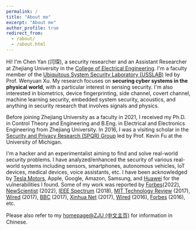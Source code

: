 ```yaml
---
permalink: /
title: "About me"
excerpt: "About me"
author_profile: true
redirect_from: 
  - /about/
  - /about.html
---
```


Hi! I'm Chen Yan (闫琛), a security researcher and an Assistant Researcher at Zhejiang University in the [College of Electrical Engineering](http://ee.zju.edu.cn/englishee/main.htm). I'm a faculty member of the [Ubiquitous System Security Laboratory (USSLAB)](http://usslab.org/) led by Prof. Wenyuan Xu.
My research focuses on **securing cyber systems in the physical world**, with a particular interest in sensing security.
I'm also interested in biometrics, device fingerprinting, side channel, covert channel, machine learning security, embedded system security, acoustics, and anything in security research that involves signals and physics. 

Before joining Zhejiang University as a faculty in 2021, I received my Ph.D. in Control Theory and Engineering and B.Eng. in Electrical and Electronics Engineering from Zhejiang University. In 2016, I was a visiting scholar in the [Security and Privacy Research (SPQR) Group](https://spqrlab1.github.io/index.html) led by Prof. Kevin Fu at the University of Michigan.

I'm a hacker and an experimentalist aiming to find and solve real-world security problems.
I have analyzed/enhanced the security of various real-world systems including sensors, smartphones, autonomous vehicles, IoT devices, medical devices, voice assistants, etc. I have been acknowledged by [Tesla Motors](https://www.tesla.com/product-security), Apple, Google, Amazon, Samsung, and [Huawei](https://www.huawei.com/cn/psirt/security-notices/2017/huawei-sn-20170907-01-dolphinattack-cn) for the vulnerabilities I found. Some of my work was reported by 
[Forbes](https://www.forbes.com/sites/daveywinder/2022/05/28/how-this-shocking-hack-remotely-swipes-iphone--android-touchscreens-using-charging-cables/?sh=6c4bf6b5d3b1)(2022),
[NewScientist](https://www.newscientist.com/article/2315634-driverless-cars-can-be-tricked-into-seeing-red-traffic-lights-as-green/#ixzz7RM1Lo1V2) (2022),
[IEEE Spectrum](https://spectrum.ieee.org/semiconductors/devices/finally-a-likely-explanation-for-the-sonic-weapon-used-at-the-us-embassy-in-cuba) (2018),
[MIT Technology Review](https://www.technologyreview.com/s/608825/secret-ultrasonic-commands-can-control-your-smartphone-say-researchers/) (2017),
[Wired](https://www.wired.com/story/security-roundup-germany-election-software-is-hackable) (2017),
[BBC](http://www.bbc.com/news/technology-41188557) (2017),
[Xinhua Net](http://www.xinhuanet.com/fortune/2017-10/31/c_1121881819.htm) (2017),
[Wired](https://www.wired.com/2016/08/hackers-fool-tesla-ss-autopilot-hide-spoof-obstacles/) (2016),
[Forbes](http://www.forbes.com/sites/thomasbrewster/2016/08/04/tesla-autopilot-hack-crash/#235519f6dc93) (2016),
etc.

Please also refer to my [homepage@ZJU (中文主页)](https://person.zju.edu.cn/cyan) for information in Chinese.


<!-- For more info
------
More info about configuring academicpages can be found in [the guide](https://academicpages.github.io/markdown/). The [guides for the Minimal Mistakes theme](https://mmistakes.github.io/minimal-mistakes/docs/configuration/) (which this theme was forked from) might also be helpful. -->

